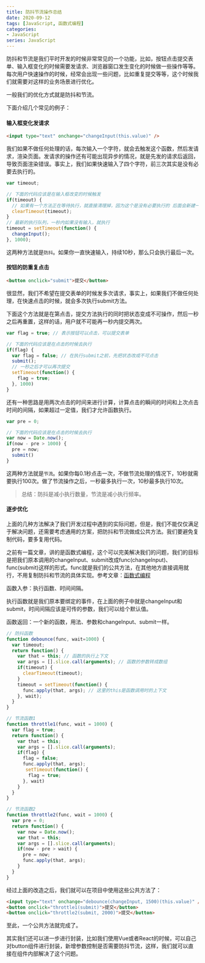 ```yaml
---
title: 防抖节流操作总结
date: 2020-09-12
tags: [JavaScript, 函数式编程]
categories: 
- JavaScript
series: JavaScript
---
```


防抖和节流是我们平时开发的时候非常常见的一个功能，比如，按钮点击提交表单、输入框变化的时候需要发请求、浏览器窗口发生变化的时候做一些操作等等。每次用户快速操作的时候，经常会出现一些问题，比如重复提交等等，这个时候我们就需要对这样的业务场景进行优化。

一般我们的优化方式就是防抖和节流。

下面介绍几个常见的例子：

#### 输入框变化发请求

```html
<input type="text" onchange="changeInput(this.value)" />
```

我们如果不做任何处理的话，每次输入一个字符，就会去触发这个函数，然后发请求，渲染页面。发请求的操作还有可能出现异步的情况，就是先发的请求后返回，导致页面渲染错误。事实上，我们如果快速输入了四个字符，前三次其实是没有必要去执行的。

```js
var timeout;

// 下面的代码应该是在输入框改变的时候触发
if(timeout) {
  // 如果有一个方法正在等待执行，就直接清理掉，因为这个是没有必要执行的 后面会新建一个新的
  clearTimeout(timeout);
}
// 最新的执行队列，一秒内如果没有输入，就执行
timeout = setTimeout(function() {
  changeInput();
}, 1000);
```

这两种方法就是`防抖`。如果你一直快速输入，持续10秒，那么只会执行最后一次。

#### 按钮的防重复点击

```html
<button onclick="submit">提交</button>
```

很显然，我们不希望在提交表单的时候发多次请求，事实上，如果我们不做任何处理，在快速点击的时候，就会多次执行submit方法。

下面这个方法就是在第点击，提交方法执行的同时把状态变成不可操作，然后一秒之后再重置，这样的话，用户就不可能再一秒内提交两次。

```js
var flag = true; // 表示按钮可以点击，可以提交表单

// 下面的代码应该是在点击的时候去执行
if(flag) {
  var flag = false; // 在执行submit之前，先把状态改成不可点击
  submit(); 
  // 一秒之后才可以再次提交
  setTimeout(function() {
    flag = true;
  }, 1000)
}
```

还有一种思路是用两次点击的时间来进行计算，计算点击的瞬间的时间和上次点击时间的间隔，如果超过一定值，我们才允许函数执行。

```js
var pre = 0;

// 下面的代码应该是在点击的时候去执行
var now = Date.now();
if(now - pre > 1000) {
  pre = now;
  submit()
}
```

这两种方法就是`节流`。如果你每0.1秒点击一次，不做节流处理的情况下，10秒就需要执行100次。做了节流操作之后，一秒最多执行一次，10秒最多执行10次。

> 总结：防抖是减小执行数量，节流是减小执行频率。

#### 逐步优化

上面的几种方法解决了我们开发过程中遇到的实际问题，但是，我们不能仅仅满足于解决问题，还需要考虑通用的方案，把防抖和节流做成公共方法。我们要避免复制代码，要多复用代码。

之前有一篇文章，讲的是函数式编程，这个可以完美解决我们的问题，我们的目标是把我们原本调用的changeInput、submit改成func(changeInput)、func(submit)这样的形式。func就是我们的公共方法，在其他地方直接调用就行，不用复制防抖和节流的具体实现。参考文章：[函数式编程](https://beat-the-buzzer.github.io/2019/12/01/functional-programming/)

函数入参：执行函数、时间间隔。

执行函数就是我们原本要绑定的事件，在上面的例子中就是changeInput和submit，时间间隔应该是可传的参数，我们可以给个默认值。

函数返回：一个新的函数，用法、参数和changeInput、submit一样。

```js
// 防抖函数
function debounce(func, wait=1000) {
  var timeout;
  return function() {
    var that = this; // 函数的执行上下文
    var args = [].slice.call(arguments); // 函数的参数转成数组
    if(timeout) {
      clearTimeout(timeout);
    }
    timeout = setTimeout(function() {
      func.apply(that, args); // 这里的this是函数调用时的上下文
    }, wait);
  }
}

// 节流函数1
function throttle1(func, wait = 1000) {
  var flag = true;
  return function() {
    var that = this;
    var args = [].slice.call(arguments);
    if(flag) {
      flag = false;
      func.apply(that, args);
       setTimeout(function() {
        flag = true;
      }, wait)
    }
  }
}

// 节流函数2
function throttle2(func, wait = 1000) {
  var pre = 0;
  return function() {
    var now = Date.now();
    var that = this;
    var args = [].slice.call(arguments);
    if(now - pre > wait) {
      pre = now;
      func.apply(that, args);
    }
  }
}
```

经过上面的改造之后，我们就可以在项目中使用这些公共方法了：

```html
<input type="text" onchange="debounce(changeInput, 1500)(this.value)" />
<button onclick="throttle1(submit)">提交</button>
<button onclick="throttle2(submit, 2000)">提交</button>
```

至此，一个公共方法就完成了。

其实我们还可以进一步进行封装，比如我们使用Vue或者React的时候，可以自己对button组件进行封装，新增参数控制是否需要防抖节流，这样，我们就可以直接在组件内部解决了这个问题。